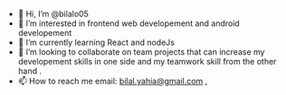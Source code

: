 - 👋 Hi, I’m @bilalo05
- 👀 I’m interested in frontend web developement and android developement 
- 🌱 I’m currently learning React and nodeJs
- 💞️ I’m looking to collaborate on team projects that can increase my developement skills in one side and my teamwork skill from the other hand . 
- 📫 How to reach me  email: bilal.yahia@gmail.com , 

<!---
bilalo05/bilalo05 is a ✨ special ✨ repository because its `README.md` (this file) appears on your GitHub profile.
You can click the Preview link to take a look at your changes.
--->
